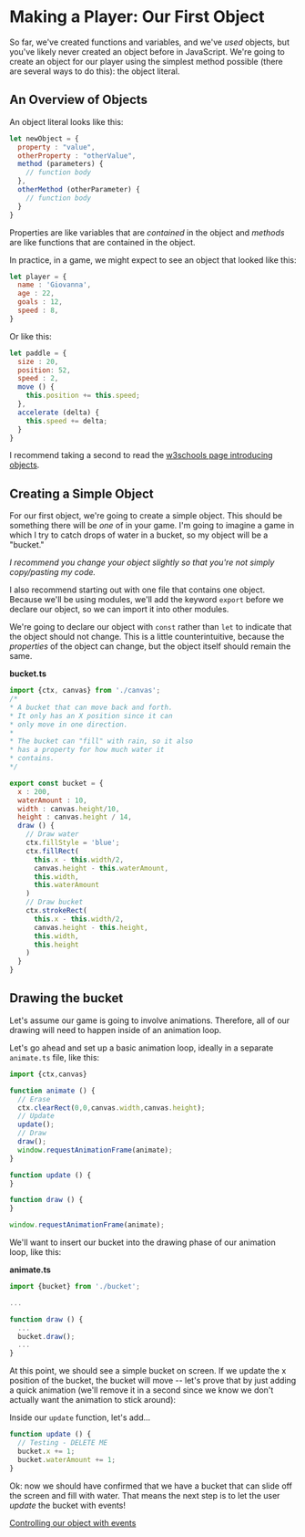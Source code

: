 # Making a Player: Our First Object

So far, we've created functions and variables, and we've *used* objects, but you've likely never created an object before in JavaScript. We're going to create an object for our player using the simplest method possible (there are several ways to do this): the object literal.

## An Overview of Objects
An object literal looks like this:

```javascript
let newObject = {
  property : "value",
  otherProperty : "otherValue",
  method (parameters) {
    // function body
  },
  otherMethod (otherParameter) {
    // function body
  }
}
```

Properties are like variables that are *contained* in the object and *methods* are like functions that are contained in the object.

In practice, in a game, we might expect to see an object that looked like this:

```javascript
let player = {
  name : 'Giovanna',
  age : 22,
  goals : 12,
  speed : 8,  
}
```

Or like this:

```javascript
let paddle = {
  size : 20,
  position: 52,
  speed : 2,
  move () {
    this.position += this.speed;
  },
  accelerate (delta) {
    this.speed += delta;
  }
}
```

I recommend taking a second to read the [w3schools page introducing objects](https://www.w3schools.com/js/js_objects.asp).


## Creating a Simple Object

For our first object, we're going to create a simple object. This should be something there will be *one* of in your game. I'm going to imagine a game in which I try to catch drops of water in a bucket, so my object will be a "bucket."

*I recommend you change your object slightly so that you're not simply copy/pasting my code.*

I also recommend starting out with one file that contains one object. Because we'll be using modules, we'll add the keyword `export` before we declare our object, so we can import it into other modules. 

We're going to declare our object with `const` rather than `let` to indicate that the object should not change. This is a little counterintuitive, because the *properties* of the object can change, but the object itself should remain the same.

**bucket.ts**

```javascript
import {ctx, canvas} from './canvas';
/* 
* A bucket that can move back and forth.
* It only has an X position since it can
* only move in one direction.
*
* The bucket can "fill" with rain, so it also
* has a property for how much water it  
* contains.
*/

export const bucket = {
  x : 200,
  waterAmount : 10,
  width : canvas.height/10,
  height : canvas.height / 14,
  draw () {        
    // Draw water
    ctx.fillStyle = 'blue';
    ctx.fillRect(      
      this.x - this.width/2,
      canvas.height - this.waterAmount,
      this.width,
      this.waterAmount      
    )
    // Draw bucket
    ctx.strokeRect(
      this.x - this.width/2,
      canvas.height - this.height,
      this.width,
      this.height
    )
  }
}
```

## Drawing the bucket

Let's assume our game is going to involve animations. Therefore, all of our drawing will need to happen inside of an animation loop.

Let's go ahead and set up a basic animation loop, ideally in a separate `animate.ts` file, like this:

```typescript
import {ctx,canvas}

function animate () {
  // Erase
  ctx.clearRect(0,0,canvas.width,canvas.height);
  // Update
  update();
  // Draw
  draw();
  window.requestAnimationFrame(animate);
}

function update () {
}

function draw () {
}

window.requestAnimationFrame(animate);
```

We'll want to insert our bucket into the drawing phase of our animation loop, like this:

**animate.ts**
```typescript
import {bucket} from './bucket';

...

function draw () {
  ...
  bucket.draw();
  ...
}
```

At this point, we should see a simple bucket on screen. If we update the x position of the bucket, the bucket will move -- let's prove that by just adding a quick animation (we'll remove it in a second since we know we don't
actually want the animation to stick around):

Inside our `update` function, let's add...

```typescript
function update () {
  // Testing - DELETE ME
  bucket.x += 1;
  bucket.waterAmount += 1;
}
```

Ok: now we should have confirmed that we have a bucket that can slide off the screen and fill with water. That means the next step is to let the user *update* the bucket with events!

[Controlling our object with events](./events.md)